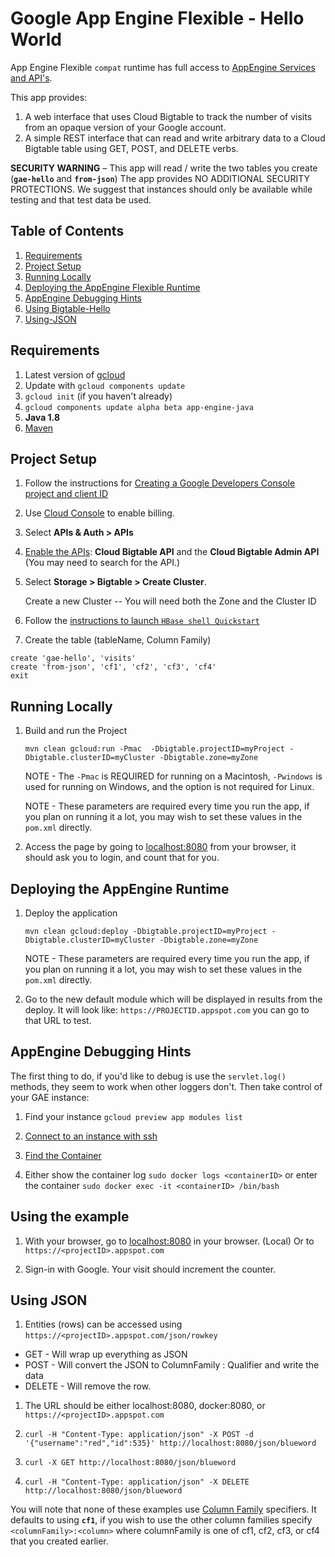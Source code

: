 # Google App Engine Flexible - Hello World

App Engine Flexible `compat` runtime has full access to [AppEngine Services and API's](https://cloud.google.com/appengine/docs/flexible/java/dev-jetty9-and-apis).

This app provides:

1. A web interface that uses Cloud Bigtable to track the number of visits from an opaque version of your Google account.
1. A simple REST interface that can read and write arbitrary data to a Cloud Bigtable table using GET, POST, and DELETE verbs.

**SECURITY WARNING** – This app will read / write the two tables you create (**`gae-hello`** and **`from-json`**) The app provides NO ADDITIONAL SECURITY PROTECTIONS. We suggest that instances should only be available while testing and that test data be used.

## Table of Contents
1. [Requirements](#Requirements)
1. [Project Setup](#Project-Setup)
1. [Running Locally](#Running-Locally)
1. [Deploying the AppEngine Flexible Runtime](#Deploying-the-AppEngine-Runtime)
1. [AppEngine Debugging Hints](#AppEngine-Debugging-Hints)
1. [Using Bigtable-Hello](#Using-Bigtable-Hello)
1. [Using-JSON](#Using-JSON)

## Requirements
1. Latest version of [gcloud](https://cloud.google.com/sdk/) 
1. Update with `gcloud components update`
1. `gcloud init` (if you haven't already)
1. `gcloud components update alpha beta app-engine-java`
1. **Java 1.8**
1. [Maven](https://maven.apache.org/)

## Project Setup

1. Follow the instructions for  [Creating a Google Developers Console project and client ID](https://developers.google.com/identity/sign-in/web/devconsole-project)

1. Use [Cloud Console](https://cloud.google.com/console) to enable billing.

1. Select **APIs & Auth > APIs**  

1. [Enable the APIs](https://console.cloud.google.com/flows/enableapi?apiid=bigtable,bigtabletableadmin&showconfirmation=true): **Cloud Bigtable API** and the **Cloud Bigtable Admin API**<br />
   (You may need to search for the API.)

1. Select **Storage > Bigtable > Create Cluster**.

    Create a new Cluster -- You will need both the Zone and the Cluster ID
 
1. Follow the [instructions to launch `HBase shell Quickstart`](https://cloud.google.com/bigtable/docs/quickstart)

1. Create the table (tableName, Column Family)

```
create 'gae-hello', 'visits'
create 'from-json', 'cf1', 'cf2', 'cf3', 'cf4'
exit
```
 
## Running Locally

1. Build and run the Project

    `mvn clean gcloud:run -Pmac  -Dbigtable.projectID=myProject -Dbigtable.clusterID=myCluster -Dbigtable.zone=myZone`

    NOTE - The `-Pmac` is REQUIRED for running on a Macintosh, `-Pwindows` is used for running on Windows, and the option is not required for Linux.

    NOTE - These parameters are required every time you run the app, if you plan on running it a lot, you may wish to set these values in the `pom.xml` directly.

1. Access the page by going to [localhost:8080](http://localhost:8080) from your browser, it should ask you to login, and count that for you.
    
## Deploying the AppEngine Runtime
    
1. Deploy the application
 
    `mvn clean gcloud:deploy -Dbigtable.projectID=myProject -Dbigtable.clusterID=myCluster -Dbigtable.zone=myZone`

    NOTE - These parameters are required every time you run the app, if you plan on running it a lot, you may wish to set these values in the `pom.xml` directly.

1. Go to the new default module which will be displayed in results from the deploy.  It will look like: `https://PROJECTID.appspot.com` you can go to that URL to test.

## AppEngine Debugging Hints
The first thing to do, if you'd like to debug is use the `servlet.log()` methods, they seem to work when other loggers don't.  Then take control of your GAE instance:

1. Find your instance
  `gcloud preview app modules list`

1. [Connect to an instance with ssh](https://cloud.google.com/appengine/docs/flexible/java/connecting-to-an-instance-with-ssh)

1. [Find the Container](https://cloud.google.com/appengine/docs/flexible/java/connecting-to-an-instance-with-ssh#accessing_the_docker_container_in_production)

1. Either show the container log  `sudo docker logs <containerID>` or enter the container `sudo docker exec -it <containerID> /bin/bash`

## Using the example

1. With your browser, go to [localhost:8080](http://localhost:8080) in your browser. (Local)  Or to `https://<projectID>.appspot.com`

1. Sign-in with Google. Your visit should increment the counter.

## Using JSON

1. Entities (rows) can be accessed using `https://<projectID>.appspot.com/json/rowkey`
  * GET - Will wrap up everything as JSON
  * POST - Will convert the JSON to ColumnFamily : Qualifier and write the data
  * DELETE - Will remove the row.

1. The URL should be either localhost:8080, docker:8080, or `https://<projectID>.appspot.com`
1. `curl -H "Content-Type: application/json" -X POST -d '{"username":"red","id":535}' http://localhost:8080/json/blueword`

1. `curl -X GET http://localhost:8080/json/blueword`

1. `curl -H "Content-Type: application/json" -X DELETE  http://localhost:8080/json/blueword`

You will note that none of these examples use [Column Family]() specifiers.  It defaults to using **`cf1`**, if you wish to use the other column families specify `<columnFamily>:<column>` where columnFamily is one of cf1, cf2, cf3, or cf4 that you created earlier.
